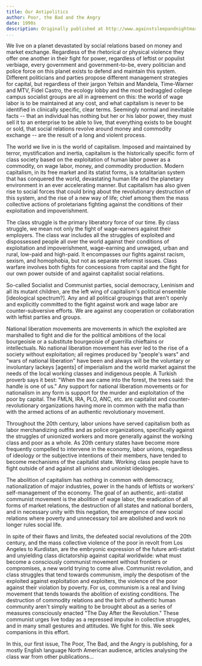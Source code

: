```yaml
---
title: Our Antipolitics
author: Poor, the Bad and the Angry
date: 1990s
description: Originally published at http://www.againstsleepandnightmare.net/ANTICAPL/PBA/welcome.html on the website of Against Sleep and Nightmare (http://www.againstsleepandnightmare.net/ASAN/welcome.html)
...
```


We live on a planet devastated by social relations based on money and market exchange. Regardless of the rhetorical or physical violence they offer one another in their fight for power, regardless of leftist or populist verbiage, every government and government-to-be, every politician and police force on this planet exists to defend and maintain this system. Different politicians and parties propose different management strategies for capital, but regardless of their jargon Yeltsin and Mandela, Time-Warner and MTV, Fidel Castro, the ecology lobby and the most bedraggled college campus socialist groups are all in agreement on this: the world of wage labor is to be maintained at any cost, and what capitalism is never to be identified in clinically specific, clear terms. Seemingly normal and inevitable facts -- that an individual has nothing but her or his labor power, they must sell it to an enterprise to be able to live, that everything exists to be bought or sold, that social relations revolve around money and commodity exchange -- are the result of a long and violent process.

The world we live in is the world of capitalism. Imposed and maintained by terror, mystification and inertia, capitalism is the historically specific form of class society based on the exploitation of human labor power as a commodity, on wage labor, money, and commodity production. Modern capitalism, in its free market and its statist forms, is a totalitarian system that has conquered the world, devastating human life and the planetary environment in an ever accelerating manner. But capitalism has also given rise to social forces that could bring about the revolutionary destruction of this system, and the rise of a new way of life; chief among them the mass collective actions of proletarians fighting against the conditions of their exploitation and impoverishment.

The class struggle is the primary liberatory force of our time. By class struggle, we mean not only the fight of wage-earners against their employers. The class war includes all the struggles of exploited and dispossessed people all over the world against their conditions of exploitation and impoverishment, wage-earning and unwaged, urban and rural, low-paid and high-paid. It encompasses our fights against racism, sexism, and homophobia, but not as separate reformist issues. Class warfare involves both fights for concessions from capital and the fight for our own power outside of and against capitalist social relations.

So-called Socialist and Communist parties, social democracy, Leninism and all its mutant children, are the left wing of capitalism's political ensemble [ideological spectrum?]. Any and all political groupings that aren't openly and explicitly committed to the fight against work and wage labor are counter-subversive efforts. We are against any cooperation or collaboration with leftist parties and groups.

National liberation movements are movements in which the exploited are marshalled to fight and die for the political ambitions of the local bourgeoisie or a substitute bourgeoisie of guerrilla chieftains or intellectuals. No national liberation movement has ever led to the rise of a society without exploitation; all regimes produced by "people's wars" and "wars of national liberation" have been and always will be the voluntary or involuntary lackeys [agents] of imperialism and the world market against the needs of the local working classes and indigenous people. A Turkish proverb says it best: "When the axe came into the forest, the trees said: the handle is one of us." Any support for national liberation movements or for nationalism in any form is support for the murder and exploitation of the poor by capital. The FMLN, IRA, PLO, ANC, etc. are capitalist and counter-revolutionary organizations having more in common with the mafia than with the armed actions of an authentic revolutionary movement.

Throughout the 20th century, labor unions have served capitalism both as labor merchandizing outfits and as police organizations, specifically against the struggles of unionized workers and more generally against the working class and poor as a whole. As 20th century states have become more frequently compelled to intervene in the economy, labor unions, regardless of ideology or the subjective intentions of their members, have tended to become mechanisms of the capitalist state. Working class people have to fight outside of and against all unions and unionist ideologies.

The abolition of capitalism has nothing in common with democracy, nationalization of major industries, power in the hands of leftists or workers' self-management of the economy. The goal of an authentic, anti-statist communist movement is the abolition of wage labor, the eradication of all forms of market relations, the destruction of all states and national borders, and in necessary unity with this negation, the emergence of new social relations where poverty and unnecessary toil are abolished and work no longer rules social life.

In spite of their flaws and limits, the defeated social revolutions of the 20th century, and the mass collective violence of the poor in revolt from Los Angeles to Kurdistan, are the embryonic expression of the future anti-statist and unyielding class dictatorship against capital worldwide: what must become a consciously communist movement without frontiers or compromises, a new world trying to come alive. Communist revolution, and class struggles that tend towards communism, imply the despotism of the exploited against exploitation and exploiters, the violence of the poor against their violation by poverty. For us, communism is a real and living movement that tends towards the abolition of existing conditions. The destruction of commodity relations and the birth of authentic human community aren't simply waiting to be brought about as a series of measures consciously enacted "The Day After the Revolution." These communist urges live today as a repressed impulse in collective struggles, and in many small gestures and attitudes. We fight for this. We seek companions in this effort.

In this, our first issue, The Poor, The Bad, and the Angry is publishing, for a mostly English language North American audience, articles analysing the class war from other publications...

